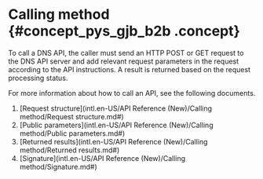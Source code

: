 # Calling method {#concept_pys_gjb_b2b .concept}

To call a DNS API, the caller must send an HTTP POST or GET request to the DNS API server and add relevant request parameters in the request according to the API instructions. A result is returned based on the request processing status.

For more information about how to call an API, see the following documents.

1.  [Request structure](intl.en-US/API Reference (New)/Calling method/Request structure.md#)
2.  [Public parameters](intl.en-US/API Reference (New)/Calling method/Public parameters.md#)
3.  [Returned results](intl.en-US/API Reference (New)/Calling method/Returned results.md#)
4.  [Signature](intl.en-US/API Reference (New)/Calling method/Signature.md#)

